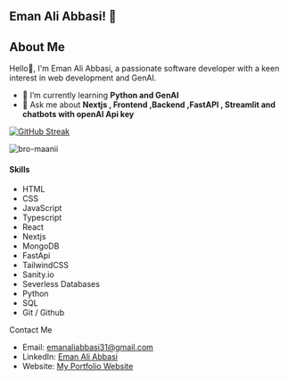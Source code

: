 ## Eman Ali Abbasi! 👋

## About Me

Hello👋, I'm Eman Ali Abbasi, a passionate software developer with a keen interest in web development and GenAI.
- 🌱 I’m currently learning **Python and GenAI**
- 💬 Ask me about **Nextjs , Frontend ,Backend ,FastAPI , Streamlit and chatbots with openAI Api key**

[![GitHub Streak](https://streak-stats.demolab.com?user=bro-maanii&theme=transparent&hide_border=true&border_radius=1&date_format=M%20j%5B%2C%20Y%5D&exclude_days=Thu)](https://git.io/streak-stats)

<p><img align="center" src="https://github-readme-stats.vercel.app/api/top-langs?username=bro-maanii&show_icons=true&locale=en&layout=compact" alt="bro-maanii" /></p>

#### Skills

- HTML
- CSS
- JavaScript
- Typescript 
- React 
- Nextjs
- MongoDB
- FastApi
- TailwindCSS
- Sanity.io
- Severless Databases
- Python
- SQL
- Git / Github

Contact Me

- Email: [emanaliabbasi31@gmail.com](mailto:emanaliabbasi31@gmail.com)
- LinkedIn: [Eman Ali Abbasi](https://www.linkedin.com/in/eman-ali-abbasi-937932237/)
- Website: [My Portfolio Website](https://emaanabbasi-portfolio.vercel.app/)


